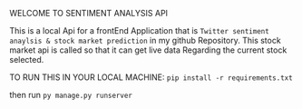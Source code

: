 WELCOME TO SENTIMENT ANALYSIS API

This is a local Api for a frontEnd Application that is `Twitter sentiment anaylsis & stock market prediction` in my github Repository.
This stock market api is called so that it can get live data Regarding the current stock selected.

TO RUN THIS IN YOUR LOCAL MACHINE:
`pip install -r requirements.txt`

then run
`py manage.py runserver `
